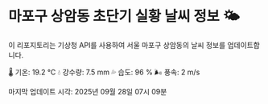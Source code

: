 
# 마포구 상암동 초단기 실황 날씨 정보 🌤️

이 리포지토리는 기상청 API를 사용하여 서울 마포구 상암동의 날씨 정보를 업데이트합니다. 

🌡️ 기온: 19.2 ℃
💧 강수량: 7.5 mm
💦 습도: 96 %
🌬️ 풍속: 2 m/s

마지막 업데이트 시각: 2025년 09월 28일 07시 09분    
